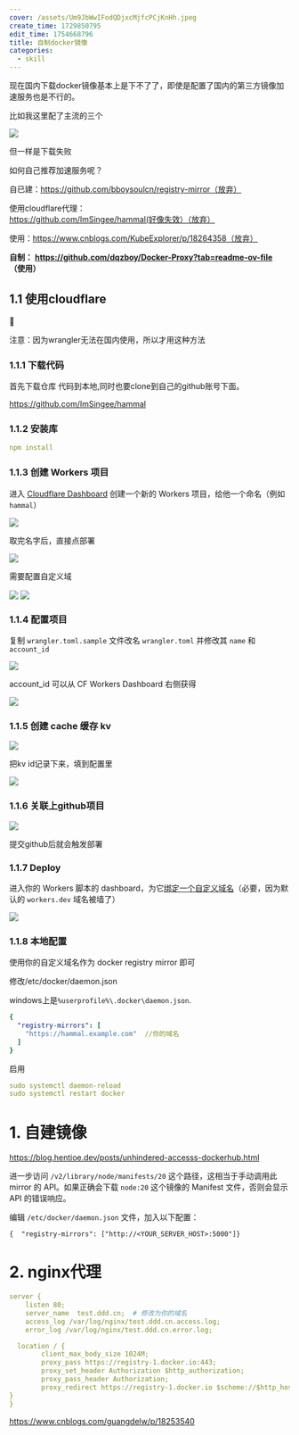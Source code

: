 ```yaml
---
cover: /assets/Um9JbWwIFodQDjxcMjfcPCjKnHh.jpeg
create_time: 1729850795
edit_time: 1754668796
title: 自制docker镜像
categories:
  - skill
---
```



现在国内下载docker镜像基本上是下不了了，即使是配置了国内的第三方镜像加速服务也是不行的。

比如我这里配了主流的三个

<img src="/assets/Nw62blsNzohkG5xnV3RcOqkOnVc.png" src-width="373" class="markdown-img m-auto" src-height="113" align="center"/>

但一样是下载失败

如何自己推荐加速服务呢？

自已建：https://github.com/bboysoulcn/registry-mirror（放弃）

使用cloudflare代理：https://github.com/ImSingee/hammal(好像失效）（放弃）

使用：https://www.cnblogs.com/KubeExplorer/p/18264358（放弃）

 **自制：** **https://github.com/dqzboy/Docker-Proxy?tab=readme-ov-file** **（使用）**

## 1.1 使用cloudflare

<div class="callout callout-bg-2 callout-border-2">
<div class='callout-emoji'>🚅</div>
<p>注意：因为wrangler无法在国内使用，所以才用这种方法 </p>
</div>

### 1.1.1 下载代码

首先下载仓库  代码到本地,同时也要clone到自己的github账号下面。

https://github.com/ImSingee/hammal 

### 1.1.2 安装库

```yaml
npm install
```

### 1.1.3  **创建 Workers 项目**

进入 [Cloudflare Dashboard](https://dash.cloudflare.com/) 创建一个新的 Workers 项目，给他一个命名（例如 `hammal`）

<img src="/assets/J7FQbVclCojDjtxouFhcD5GVnHg.png" src-width="681" class="markdown-img m-auto" src-height="219" align="center"/>

取完名字后，直接点部署

<img src="/assets/VHs8bMcgAoJBhsx7dzmc5V9XnWd.png" src-width="498" class="markdown-img m-auto" src-height="124" align="center"/>

需要配置自定义域

<img src="/assets/V0oXbvJGMoWxfuxFRnVckhDrnmb.png" src-width="1149" class="markdown-img m-auto" src-height="390" align="center"/>

<img src="/assets/GQ6vbH7yNoGZSXxRdmvcpfIunmg.png" src-width="358" class="markdown-img m-auto" src-height="370" align="center"/>

### 1.1.4 配置项目

复制 `wrangler.toml.sample` 文件改名 `wrangler.toml` 并修改其 `name` 和 `account_id`

<img src="/assets/BV2ibYX6voh71Zx7R92cxy7Jnng.png" src-width="664" class="markdown-img m-auto" src-height="388" align="center"/>

account_id 可以从 CF Workers Dashboard 右侧获得

<img src="/assets/ENDfbnNYhoUfYWxe1qecXHx6nxf.png" src-width="1227" class="markdown-img m-auto" src-height="350" align="center"/>

### 1.1.5  **创建 cache 缓存 kv**

<img src="/assets/ADlybt5u2oLDVBx8Hswc2aSNnuf.png" src-width="1551" class="markdown-img m-auto" src-height="1104" align="center"/>

把kv id记录下来，填到配置里

<img src="/assets/UE20b4SfVog5kExIDzQctOQCnWb.png" src-width="1064" class="markdown-img m-auto" src-height="431" align="center"/>

### 1.1.6 关联上github项目

<img src="/assets/HuFZbLniOoVrtnxLbfFcaWxenPe.png" src-width="1076" class="markdown-img m-auto" src-height="437" align="center"/>

提交github后就会触发部署

### 1.1.7  **Deploy**

进入你的 Workers 脚本的 dashboard，为它[绑定一个自定义域名](https://developers.cloudflare.com/workers/configuration/routing/custom-domains/#set-up-a-custom-domain-in-the-dashboard)（必要，因为默认的 `workers.dev` 域名被墙了）

<img src="/assets/R8xUb02VkoqFOsxLFxzcLLCVnb7.png" src-width="922" class="markdown-img m-auto" src-height="169" align="center"/>

### 1.1.8  **本地配置**

使用你的自定义域名作为 docker registry mirror 即可

修改/etc/docker/daemon.json

windows上是`%userprofile%\.docker\daemon.json`.

```yaml
{
  "registry-mirrors": [
    "https://hammal.example.com"  //你的域名
  ]
}
```

启用

```yaml
sudo systemctl daemon-reload
sudo systemctl restart docker
```

# 1. 自建镜像

https://blog.hentioe.dev/posts/unhindered-accesss-dockerhub.html

进一步访问 `/v2/library/node/manifests/20` 这个路径，这相当于手动调用此 mirror 的 API。如果正确会下载 `node:20` 这个镜像的 Manifest 文件，否则会显示 API 的错误响应。

编辑 `/etc/docker/daemon.json` 文件，加入以下配置：

```text
{  "registry-mirrors": ["http://<YOUR_SERVER_HOST>:5000"]}
```

# 2. nginx代理

```yaml
server {
    listen 80;
    server_name  test.ddd.cn;  # 修改为你的域名
    access_log /var/log/nginx/test.ddd.cn.access.log;
    error_log /var/log/nginx/test.ddd.cn.error.log;

  location / {
        client_max_body_size 1024M;
        proxy_pass https://registry-1.docker.io:443;
        proxy_set_header Authorization $http_authorization;
        proxy_pass_header Authorization;
        proxy_redirect https://registry-1.docker.io $scheme://$http_host;
}
}
```

https://www.cnblogs.com/guangdelw/p/18253540

